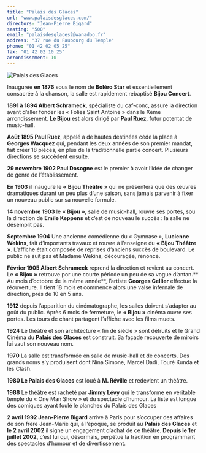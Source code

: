 ```yaml
---
title: "Palais des Glaces"
url: "www.palaisdesglaces.com/"
directors: "Jean-Pierre Bigard"
seating: "500"
email: "palaisdesglaces2@wanadoo.fr"
address: "37 rue du Faubourg du Temple"
phone: "01 42 02 05 25"
fax: "01 42 02 10 25"
arrondissement: 10
---
```


![Palais des Glaces](../images/10eme/palais-des-glaces/palais-des-glaces-1.jpg)

Inaugurée **en 1876** sous le nom de **Boléro Star** et essentiellement consacrée à la chanson, la salle est rapidement rebaptisé **Bijou Concert**. 

**1891 à 1894 Albert Schrameck**, spécialiste du caf-conc, assure la direction avant d’aller fonder les « Folies Saint Antoine » dans le Xème arrondissement. **Le Bijou** est alors dirigé par **Paul Ruez**, futur potentat de music-hall.

**Août 1895 Paul Ruez**, appelé a de hautes destinées cède la place à **Georges Wacquez** qui, pendant les deux  années de son premier mandat, fait créer 18 pièces, en plus de la traditionnelle partie concert. Plusieurs directions se succèdent ensuite.

**29 novembre 1902 Paul Dosogne** est le premier à avoir l’idée de changer de genre de l’établissement.

**En 1903** il inaugure le **« Bijou Théâtre »** qui ne présentera que des œuvres dramatiques durant un peu plus d’une saison, sans jamais parvenir à fixer un nouveau public sur sa nouvelle formule.

**14 novembre 1903** le **« Bijou »**, salle de music-hall, rouvre ses portes, sou la direction de **Emile Keppens** et c’est de nouveau le succès : la salle ne désemplit pas. 

**Septembre 1904** Une ancienne comédienne du « Gymnase », **Lucienne Wekins**, fait d’importants travaux et rouvre à l’enseigne du **« Bijou Théâtre »**. L’affiche était composée de reprises d’anciens succès de boulevard. Le public ne suit pas et Madame Wekins, découragée, renonce.

**Février 1905 Albert Schrameck** reprend la direction et revient au concert. Le **« Bijou »** retrouve por une courte période un peu de sa vogue d’antan.** Au mois d’octobre de la même année**, l’artiste **Georges Cellier** effectue la réouverture. Il tient 18 mois et commence alors une valse infernale de direction, prés de 10 en 5 ans.

**1912** depuis l’apparition du cinématographe, les salles doivent s’adapter au goût du public. Après 6 mois de fermeture, le **« Bijou »** cinéma ouvre ses portes. Les tours de chant partagent l’affiche avec les films muets.

**1924** Le théâtre et son architecture « fin de siècle » sont détruits et le Grand Cinéma du **Palais des Glaces** est construit. Sa façade recouverte de miroirs lui vaut son nouveau nom.

**1970** La salle est transformée en salle de music-hall et de concerts. Des grands noms s’y produisent dont Nina Simone, Marcel Dadi, Touré Kunda et les Clash.

**1980 Le Palais des Glaces** est loué à **M. Réville** et redevient un théâtre.

**1988** Le théâtre est racheté par **Jimmy Lévy** qui le transforme en véritable temple du « One Man Show » et du spectacle d’humour. La	liste est longue des comiques ayant foulé le planches du Palais des Glaces

**2 avril 1992 Jean-Pierre Bigard** arrive à Paris pour s’occuper des affaires de son frère Jean-Marie qui, à l’époque, se produit au **Palais des Glaces** et **le 2 avril 2002** il signe un engagement d’achat de ce théâtre. **Depuis le 1er juillet 2002**, c’est lui qui, désormais, perpétue la tradition en programmant des spectacles d’humour et de divertissement.


